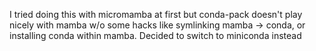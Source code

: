 I tried doing this with micromamba at first but conda-pack doesn't play 
nicely with mamba w/o some hacks like symlinking mamba -> conda, or 
installing conda within mamba. Decided to switch to miniconda instead